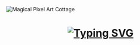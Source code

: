 <img alt="Magical Pixel Art Cottage" aria-hidden="true" class="_28lPU _1_vBa" src="https://images-wixmp-ed30a86b8c4ca887773594c2.wixmp.com/f/e918a90b-daa4-4f5d-8e95-fb8771592c4d/dhqo39d-cec91a27-507f-4942-912d-08165d3c360a.png/v1/fill/w_1280,h_718,q_80,strp/magical_pixel_art_cottage_by_subtlerealityshift_dhqo39d-fullview.jpg?token=eyJ0eXAiOiJKV1QiLCJhbGciOiJIUzI1NiJ9.eyJzdWIiOiJ1cm46YXBwOjdlMGQxODg5ODIyNjQzNzNhNWYwZDQxNWVhMGQyNmUwIiwiaXNzIjoidXJuOmFwcDo3ZTBkMTg4OTgyMjY0MzczYTVmMGQ0MTVlYTBkMjZlMCIsIm9iaiI6W1t7ImhlaWdodCI6Ijw9NzE4IiwicGF0aCI6IlwvZlwvZTkxOGE5MGItZGFhNC00ZjVkLThlOTUtZmI4NzcxNTkyYzRkXC9kaHFvMzlkLWNlYzkxYTI3LTUwN2YtNDk0Mi05MTJkLTA4MTY1ZDNjMzYwYS5wbmciLCJ3aWR0aCI6Ijw9MTI4MCJ9XV0sImF1ZCI6WyJ1cm46c2VydmljZTppbWFnZS5vcGVyYXRpb25zIl19.ZqSb7Y1lSa7P_3z7i8FU996oIXUelizfTmE5_OhdbfE" srcset="https://images-wixmp-ed30a86b8c4ca887773594c2.wixmp.com/f/e918a90b-daa4-4f5d-8e95-fb8771592c4d/dhqo39d-cec91a27-507f-4942-912d-08165d3c360a.png/v1/fit/w_375,h_210,q_70,strp/magical_pixel_art_cottage_by_subtlerealityshift_dhqo39d-375w.jpg?token=eyJ0eXAiOiJKV1QiLCJhbGciOiJIUzI1NiJ9.eyJzdWIiOiJ1cm46YXBwOjdlMGQxODg5ODIyNjQzNzNhNWYwZDQxNWVhMGQyNmUwIiwiaXNzIjoidXJuOmFwcDo3ZTBkMTg4OTgyMjY0MzczYTVmMGQ0MTVlYTBkMjZlMCIsIm9iaiI6W1t7ImhlaWdodCI6Ijw9NzE4IiwicGF0aCI6IlwvZlwvZTkxOGE5MGItZGFhNC00ZjVkLThlOTUtZmI4NzcxNTkyYzRkXC9kaHFvMzlkLWNlYzkxYTI3LTUwN2YtNDk0Mi05MTJkLTA4MTY1ZDNjMzYwYS5wbmciLCJ3aWR0aCI6Ijw9MTI4MCJ9XV0sImF1ZCI6WyJ1cm46c2VydmljZTppbWFnZS5vcGVyYXRpb25zIl19.ZqSb7Y1lSa7P_3z7i8FU996oIXUelizfTmE5_OhdbfE 375w, https://images-wixmp-ed30a86b8c4ca887773594c2.wixmp.com/f/e918a90b-daa4-4f5d-8e95-fb8771592c4d/dhqo39d-cec91a27-507f-4942-912d-08165d3c360a.png/v1/fit/w_414,h_232,q_70,strp/magical_pixel_art_cottage_by_subtlerealityshift_dhqo39d-414w.jpg?token=eyJ0eXAiOiJKV1QiLCJhbGciOiJIUzI1NiJ9.eyJzdWIiOiJ1cm46YXBwOjdlMGQxODg5ODIyNjQzNzNhNWYwZDQxNWVhMGQyNmUwIiwiaXNzIjoidXJuOmFwcDo3ZTBkMTg4OTgyMjY0MzczYTVmMGQ0MTVlYTBkMjZlMCIsIm9iaiI6W1t7ImhlaWdodCI6Ijw9NzE4IiwicGF0aCI6IlwvZlwvZTkxOGE5MGItZGFhNC00ZjVkLThlOTUtZmI4NzcxNTkyYzRkXC9kaHFvMzlkLWNlYzkxYTI3LTUwN2YtNDk0Mi05MTJkLTA4MTY1ZDNjMzYwYS5wbmciLCJ3aWR0aCI6Ijw9MTI4MCJ9XV0sImF1ZCI6WyJ1cm46c2VydmljZTppbWFnZS5vcGVyYXRpb25zIl19.ZqSb7Y1lSa7P_3z7i8FU996oIXUelizfTmE5_OhdbfE 414w, https://images-wixmp-ed30a86b8c4ca887773594c2.wixmp.com/f/e918a90b-daa4-4f5d-8e95-fb8771592c4d/dhqo39d-cec91a27-507f-4942-912d-08165d3c360a.png/v1/fit/w_750,h_420,q_70,strp/magical_pixel_art_cottage_by_subtlerealityshift_dhqo39d-375w-2x.jpg?token=eyJ0eXAiOiJKV1QiLCJhbGciOiJIUzI1NiJ9.eyJzdWIiOiJ1cm46YXBwOjdlMGQxODg5ODIyNjQzNzNhNWYwZDQxNWVhMGQyNmUwIiwiaXNzIjoidXJuOmFwcDo3ZTBkMTg4OTgyMjY0MzczYTVmMGQ0MTVlYTBkMjZlMCIsIm9iaiI6W1t7ImhlaWdodCI6Ijw9NzE4IiwicGF0aCI6IlwvZlwvZTkxOGE5MGItZGFhNC00ZjVkLThlOTUtZmI4NzcxNTkyYzRkXC9kaHFvMzlkLWNlYzkxYTI3LTUwN2YtNDk0Mi05MTJkLTA4MTY1ZDNjMzYwYS5wbmciLCJ3aWR0aCI6Ijw9MTI4MCJ9XV0sImF1ZCI6WyJ1cm46c2VydmljZTppbWFnZS5vcGVyYXRpb25zIl19.ZqSb7Y1lSa7P_3z7i8FU996oIXUelizfTmE5_OhdbfE 750w, https://images-wixmp-ed30a86b8c4ca887773594c2.wixmp.com/f/e918a90b-daa4-4f5d-8e95-fb8771592c4d/dhqo39d-cec91a27-507f-4942-912d-08165d3c360a.png/v1/fit/w_828,h_464,q_70,strp/magical_pixel_art_cottage_by_subtlerealityshift_dhqo39d-414w-2x.jpg?token=eyJ0eXAiOiJKV1QiLCJhbGciOiJIUzI1NiJ9.eyJzdWIiOiJ1cm46YXBwOjdlMGQxODg5ODIyNjQzNzNhNWYwZDQxNWVhMGQyNmUwIiwiaXNzIjoidXJuOmFwcDo3ZTBkMTg4OTgyMjY0MzczYTVmMGQ0MTVlYTBkMjZlMCIsIm9iaiI6W1t7ImhlaWdodCI6Ijw9NzE4IiwicGF0aCI6IlwvZlwvZTkxOGE5MGItZGFhNC00ZjVkLThlOTUtZmI4NzcxNTkyYzRkXC9kaHFvMzlkLWNlYzkxYTI3LTUwN2YtNDk0Mi05MTJkLTA4MTY1ZDNjMzYwYS5wbmciLCJ3aWR0aCI6Ijw9MTI4MCJ9XV0sImF1ZCI6WyJ1cm46c2VydmljZTppbWFnZS5vcGVyYXRpb25zIl19.ZqSb7Y1lSa7P_3z7i8FU996oIXUelizfTmE5_OhdbfE 828w, https://images-wixmp-ed30a86b8c4ca887773594c2.wixmp.com/f/e918a90b-daa4-4f5d-8e95-fb8771592c4d/dhqo39d-cec91a27-507f-4942-912d-08165d3c360a.png/v1/fill/w_1194,h_669,q_70,strp/magical_pixel_art_cottage_by_subtlerealityshift_dhqo39d-pre.jpg?token=eyJ0eXAiOiJKV1QiLCJhbGciOiJIUzI1NiJ9.eyJzdWIiOiJ1cm46YXBwOjdlMGQxODg5ODIyNjQzNzNhNWYwZDQxNWVhMGQyNmUwIiwiaXNzIjoidXJuOmFwcDo3ZTBkMTg4OTgyMjY0MzczYTVmMGQ0MTVlYTBkMjZlMCIsIm9iaiI6W1t7ImhlaWdodCI6Ijw9NzE4IiwicGF0aCI6IlwvZlwvZTkxOGE5MGItZGFhNC00ZjVkLThlOTUtZmI4NzcxNTkyYzRkXC9kaHFvMzlkLWNlYzkxYTI3LTUwN2YtNDk0Mi05MTJkLTA4MTY1ZDNjMzYwYS5wbmciLCJ3aWR0aCI6Ijw9MTI4MCJ9XV0sImF1ZCI6WyJ1cm46c2VydmljZTppbWFnZS5vcGVyYXRpb25zIl19.ZqSb7Y1lSa7P_3z7i8FU996oIXUelizfTmE5_OhdbfE 2560w" sizes="(min-width: 1152px) 70vw, 100vw" property="contentUrl" fetchpriority="high">

<h1 align="center">
    <a href="https://git.io/typing-svg"><img src="https://readme-typing-svg.demolab.com?font=Share+Tech+Mono&size=30&letterSpacing=-1px&duration=3000&pause=2000&color=F7A231&width=600&height=55&lines=Hello!+I'm+Sushant+Singh+Sajwan;A+Game+Designer+and+Software+Developer" alt="Typing SVG" /></a>


